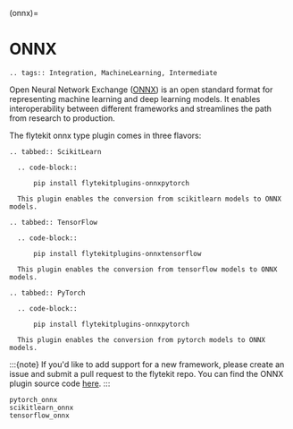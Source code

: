 (onnx)=

# ONNX

```{eval-rst}
.. tags:: Integration, MachineLearning, Intermediate
```

Open Neural Network Exchange ([ONNX](https://github.com/onnx/onnx)) is an open standard format for representing machine learning
and deep learning models. It enables interoperability between different frameworks and streamlines the path from research to production.

The flytekit onnx type plugin comes in three flavors:

```{eval-rst}
.. tabbed:: ScikitLearn

  .. code-block::

      pip install flytekitplugins-onnxpytorch

  This plugin enables the conversion from scikitlearn models to ONNX models.
```

```{eval-rst}
.. tabbed:: TensorFlow

  .. code-block::

      pip install flytekitplugins-onnxtensorflow

  This plugin enables the conversion from tensorflow models to ONNX models.
```

```{eval-rst}
.. tabbed:: PyTorch

  .. code-block::

      pip install flytekitplugins-onnxpytorch

  This plugin enables the conversion from pytorch models to ONNX models.
```

:::{note}
If you'd like to add support for a new framework, please create an issue and submit a pull request to the flytekit repo.
You can find the ONNX plugin source code [here](https://github.com/flyteorg/flytekit/tree/master/plugins).
:::

```{auto-examples-toc}
pytorch_onnx
scikitlearn_onnx
tensorflow_onnx
```
